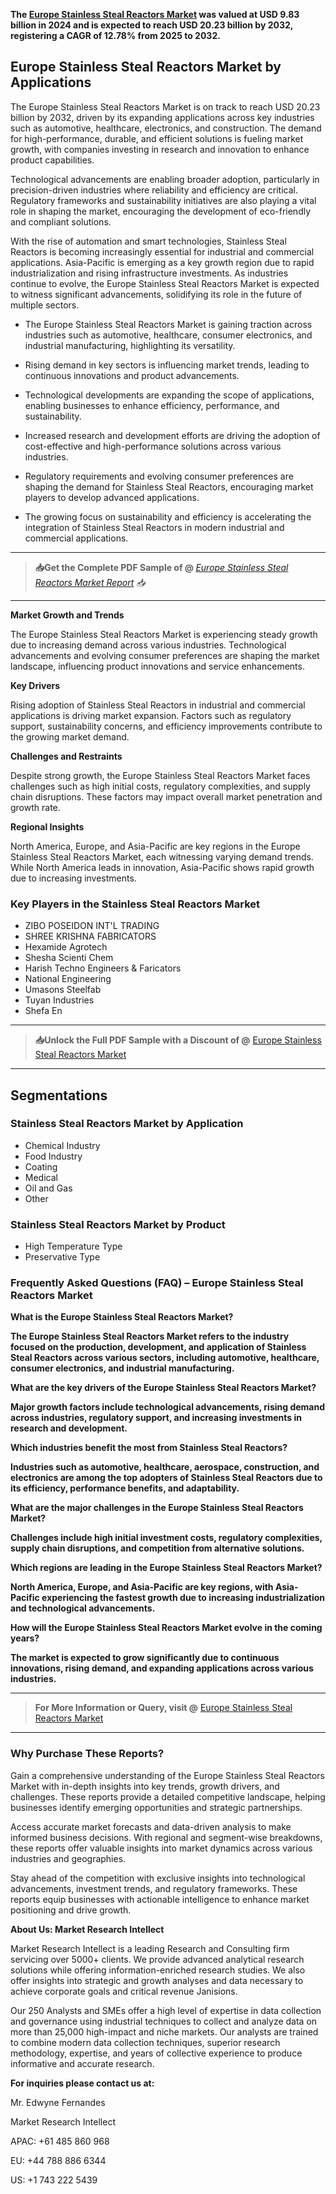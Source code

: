 <p><strong>The <a href="https://www.marketresearchintellect.com/download-sample/?rid=485549&amp;utm_source=Pulse-April-Europe&amp;utm_medium=852">Europe Stainless Steal Reactors Market</a> was valued at USD 9.83 billion in 2024 and is expected to reach USD 20.23 billion by 2032, registering a CAGR of 12.78% from 2025 to 2032.</strong></p><h2>Europe Stainless Steal Reactors Market by Applications&nbsp;</h2><p><p>The Europe Stainless Steal Reactors Market is on track to reach USD 20.23 billion by 2032, driven by its expanding applications across key industries such as automotive, healthcare, electronics, and construction. The demand for high-performance, durable, and efficient solutions is fueling market growth, with companies investing in research and innovation to enhance product capabilities.</p><p>Technological advancements are enabling broader adoption, particularly in precision-driven industries where reliability and efficiency are critical. Regulatory frameworks and sustainability initiatives are also playing a vital role in shaping the market, encouraging the development of eco-friendly and compliant solutions.</p><p>With the rise of automation and smart technologies, Stainless Steal Reactors is becoming increasingly essential for industrial and commercial applications. Asia-Pacific is emerging as a key growth region due to rapid industrialization and rising infrastructure investments. As industries continue to evolve, the Europe Stainless Steal Reactors Market is expected to witness significant advancements, solidifying its role in the future of multiple sectors.</p></p><ul><li><p>The Europe Stainless Steal Reactors Market is gaining traction across industries such as automotive, healthcare, consumer electronics, and industrial manufacturing, highlighting its versatility.</p></li><li><p>Rising demand in key sectors is influencing market trends, leading to continuous innovations and product advancements.</p></li><li><p>Technological developments are expanding the scope of applications, enabling businesses to enhance efficiency, performance, and sustainability.</p></li><li><p>Increased research and development efforts are driving the adoption of cost-effective and high-performance solutions across various industries.</p></li><li><p>Regulatory requirements and evolving consumer preferences are shaping the demand for Stainless Steal Reactors, encouraging market players to develop advanced applications.</p></li><li><p>The growing focus on sustainability and efficiency is accelerating the integration of Stainless Steal Reactors in modern industrial and commercial applications.</p></li></ul><hr /><blockquote><p><strong><span class="font-[700]">📥Get the Complete PDF Sample of @ </span></strong><em><span class="font-[700]"><a href="https://www.marketresearchintellect.com/download-sample/?rid=485549&amp;utm_source=Pulse-April-Europe&amp;utm_medium=852" target="_blank" data-tracking-control-name="article-ssr-frontend-pulse_little-text-block" data-tracking-will-navigate="" data-test-link="">Europe Stainless Steal Reactors Market Report</a>&nbsp;📥</span></em></p></blockquote><hr /><p class="" data-start="77" data-end="360"><strong data-start="77" data-end="105">Market Growth and Trends</strong></p><p class="" data-start="77" data-end="360">The Europe Stainless Steal Reactors Market is experiencing steady growth due to increasing demand across various industries. Technological advancements and evolving consumer preferences are shaping the market landscape, influencing product innovations and service enhancements.</p><p class="" data-start="362" data-end="606"><strong data-start="362" data-end="377">Key Drivers</strong></p><p class="" data-start="362" data-end="606">Rising adoption of Stainless Steal Reactors in industrial and commercial applications is driving market expansion. Factors such as regulatory support, sustainability concerns, and efficiency improvements contribute to the growing market demand.</p><p class="" data-start="608" data-end="849"><strong data-start="608" data-end="637">Challenges and Restraints</strong></p><p class="" data-start="608" data-end="849">Despite strong growth, the Europe Stainless Steal Reactors Market faces challenges such as high initial costs, regulatory complexities, and supply chain disruptions. These factors may impact overall market penetration and growth rate.</p><p class="" data-start="851" data-end="1095"><strong data-start="851" data-end="872">Regional Insights</strong></p><p class="" data-start="851" data-end="1095">North America, Europe, and Asia-Pacific are key regions in the Europe Stainless Steal Reactors Market, each witnessing varying demand trends. While North America leads in innovation, Asia-Pacific shows rapid growth due to increasing investments.</p><p><h3>Key Players in the Stainless Steal Reactors Market </h3><ul><li>ZIBO POSEIDON INT'L TRADING</li><li>SHREE KRISHNA FABRICATORS</li><li>Hexamide Agrotech</li><li>Shesha Scienti Chem</li><li>Harish Techno Engineers & Faricators</li><li>National Engineering</li><li>Umasons Steelfab</li><li>Tuyan Industries</li><li>Shefa En</li></ul></p><hr /><blockquote><p><strong>📥Unlock the Full PDF Sample with a Discount of @</strong> <a href="https://www.marketresearchintellect.com/ask-for-discount/?rid=485549&amp;utm_source=Pulse-April-Europe&amp;utm_medium=852">Europe Stainless Steal Reactors Market</a></p></blockquote><hr /><p><h2>Segmentations</h2><h3>Stainless Steal Reactors Market by Application</h3><ul><li>Chemical Industry</li><li>Food Industry</li><li>Coating</li><li>Medical</li><li>Oil and Gas</li><li>Other</li></ul><h3>Stainless Steal Reactors Market by Product</h3><ul><li>High Temperature Type</li><li>Preservative Type</li></ul></p><h3><strong>Frequently Asked Questions (FAQ) &ndash; Europe Stainless Steal Reactors Market</strong></h3><p><strong>What is the Europe Stainless Steal Reactors Market?</strong></p><p><strong>The Europe Stainless Steal Reactors Market refers to the industry focused on the production, development, and application of Stainless Steal Reactors across various sectors, including automotive, healthcare, consumer electronics, and industrial manufacturing.</strong></p><p><strong>What are the key drivers of the Europe Stainless Steal Reactors Market?</strong></p><p><strong>Major growth factors include technological advancements, rising demand across industries, regulatory support, and increasing investments in research and development.</strong></p><p><strong>Which industries benefit the most from Stainless Steal Reactors?</strong></p><p><strong>Industries such as automotive, healthcare, aerospace, construction, and electronics are among the top adopters of Stainless Steal Reactors due to its efficiency, performance benefits, and adaptability.</strong></p><p><strong>What are the major challenges in the Europe Stainless Steal Reactors Market?</strong></p><p><strong>Challenges include high initial investment costs, regulatory complexities, supply chain disruptions, and competition from alternative solutions.</strong></p><p><strong>Which regions are leading in the Europe Stainless Steal Reactors Market?</strong></p><p><strong>North America, Europe, and Asia-Pacific are key regions, with Asia-Pacific experiencing the fastest growth due to increasing industrialization and technological advancements.</strong></p><p><strong>How will the Europe Stainless Steal Reactors Market evolve in the coming years?</strong></p><p><strong>The market is expected to grow significantly due to continuous innovations, rising demand, and expanding applications across various industries.</strong></p><hr /><blockquote><p><span class="font-[700]"><strong>For More Information or Query, visit&nbsp;@</strong>&nbsp;</span><span class="font-[700]"><a href="https://www.marketresearchintellect.com/product/stainless-steal-reactors-market-size-and-forecast/?utm_source=Linkedin&utm_medium=852" target="_blank" data-tracking-control-name="article-ssr-frontend-pulse_little-text-block" data-tracking-will-navigate="" data-test-link="">Europe Stainless Steal Reactors Market</a></span></p></blockquote><hr /><h3><strong data-start="0" data-end="31">Why Purchase These Reports?</strong></h3><p class="" data-start="35" data-end="297">Gain a comprehensive understanding of the Europe Stainless Steal Reactors Market with in-depth insights into key trends, growth drivers, and challenges. These reports provide a detailed competitive landscape, helping businesses identify emerging opportunities and strategic partnerships.</p><p class="" data-start="299" data-end="540">Access accurate market forecasts and data-driven analysis to make informed business decisions. With regional and segment-wise breakdowns, these reports offer valuable insights into market dynamics across various industries and geographies.</p><p class="" data-start="542" data-end="784">Stay ahead of the competition with exclusive insights into technological advancements, investment trends, and regulatory frameworks. These reports equip businesses with actionable intelligence to enhance market positioning and drive growth.</p><p><strong><span class="font-[700]">About Us: Market Research Intellect</span></strong></p><p><span class="">Market Research Intellect is a leading Research and Consulting firm servicing over 5000+ clients. We provide advanced analytical research solutions while offering information-enriched research studies.&nbsp;</span>We also offer insights into strategic and growth analyses and data necessary to achieve corporate goals and critical revenue Janisions.</p><p><span class="">Our 250 Analysts and SMEs offer a high level of expertise in data collection and governance using industrial techniques to collect and analyze data on more than 25,000 high-impact and niche markets. Our analysts are trained to combine modern data collection techniques, superior research methodology, expertise, and years of collective experience to produce informative and accurate research.</span></p><p><strong>For inquiries please contact us at:</strong></p><p>Mr. Edwyne Fernandes</p><p>Market Research Intellect</p><p>APAC: +61 485 860 968</p><p>EU: +44 788 886 6344</p><p>US: +1 743 222 5439</p>